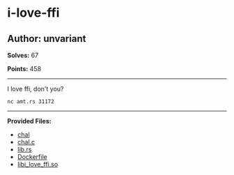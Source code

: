 # i-love-ffi

## Author: unvariant

**Solves:** 67

**Points:** 458

---

I love ffi, don't you?

`nc amt.rs 31172`

---

**Provided Files:**

- [chal](./chal/chal)
- [chal.c](./chal/chal.c)
- [lib.rs](./chal/src/lib.rs)
- [Dockerfile](./chal/Dockerfile)
- [libi_love_ffi.so](./chal/libi_love_ffi.so)
